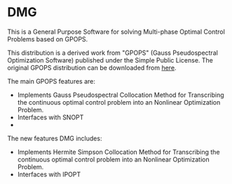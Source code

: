 # DMG
This is a General Purpose Software for solving Multi-phase Optimal Control Problems based on GPOPS.

This distribution is a derived work from "GPOPS" (Gauss Pseudospectral Optimization Software) published under the Simple Public License.
The original GPOPS distribution can be downloaded from [here](https://es.mathworks.com/matlabcentral/fileexchange/21729-gpops).

The main GPOPS features are:

 * Implements Gauss Pseudospectral Collocation Method for Transcribing the continuous optimal control problem into an Nonlinear Optimization Problem.
 * Interfaces with SNOPT
 * 

The new features DMG includes:

 * Implements Hermite Simpson Collocation Method for Transcribing the continuous optimal control problem into an Nonlinear Optimization Problem.
 * Interfaces with IPOPT
